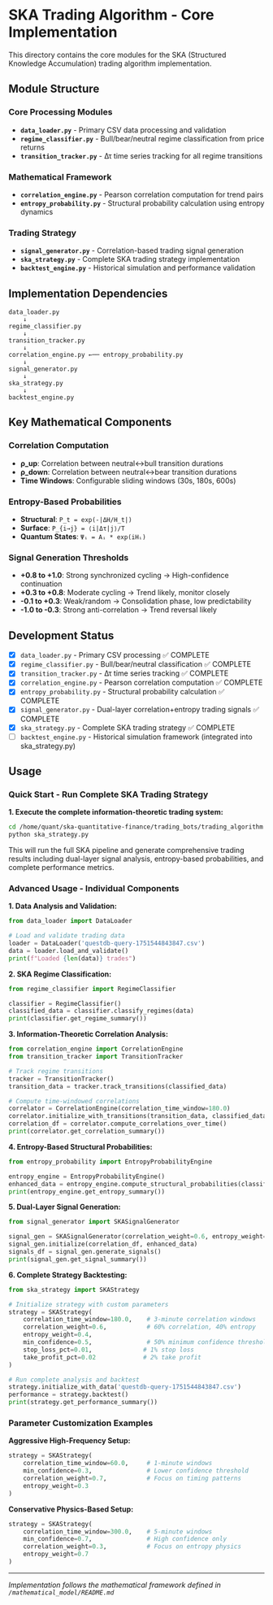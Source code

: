 # SKA Trading Algorithm - Core Implementation

This directory contains the core modules for the SKA (Structured Knowledge Accumulation) trading algorithm implementation.

## Module Structure

### Core Processing Modules
- **`data_loader.py`** - Primary CSV data processing and validation
- **`regime_classifier.py`** - Bull/bear/neutral regime classification from price returns
- **`transition_tracker.py`** - Δτ time series tracking for all regime transitions

### Mathematical Framework
- **`correlation_engine.py`** - Pearson correlation computation for trend pairs
- **`entropy_probability.py`** - Structural probability calculation using entropy dynamics

### Trading Strategy
- **`signal_generator.py`** - Correlation-based trading signal generation
- **`ska_strategy.py`** - Complete SKA trading strategy implementation
- **`backtest_engine.py`** - Historical simulation and performance validation

## Implementation Dependencies

```
data_loader.py
    ↓
regime_classifier.py
    ↓
transition_tracker.py
    ↓
correlation_engine.py ←── entropy_probability.py
    ↓
signal_generator.py
    ↓
ska_strategy.py
    ↓
backtest_engine.py
```

## Key Mathematical Components

### Correlation Computation
- **ρ_up**: Correlation between neutral↔bull transition durations
- **ρ_down**: Correlation between neutral↔bear transition durations
- **Time Windows**: Configurable sliding windows (30s, 180s, 600s)

### Entropy-Based Probabilities
- **Structural**: `P_t = exp(-|ΔH/H_t|)`
- **Surface**: `P_{i→j} = ⟨i|Δτ|j⟩/T`
- **Quantum States**: `Ψᵢ = Aᵢ * exp(iHᵢ)`

### Signal Generation Thresholds
- **+0.8 to +1.0**: Strong synchronized cycling → High-confidence continuation
- **+0.3 to +0.8**: Moderate cycling → Trend likely, monitor closely
- **-0.1 to +0.3**: Weak/random → Consolidation phase, low predictability
- **-1.0 to -0.3**: Strong anti-correlation → Trend reversal likely

## Development Status

- [x] `data_loader.py` - Primary CSV processing ✅ COMPLETE
- [x] `regime_classifier.py` - Bull/bear/neutral classification ✅ COMPLETE
- [x] `transition_tracker.py` - Δτ time series tracking ✅ COMPLETE
- [x] `correlation_engine.py` - Pearson correlation computation ✅ COMPLETE
- [x] `entropy_probability.py` - Structural probability calculation ✅ COMPLETE
- [x] `signal_generator.py` - Dual-layer correlation+entropy trading signals ✅ COMPLETE
- [x] `ska_strategy.py` - Complete SKA trading strategy ✅ COMPLETE
- [ ] `backtest_engine.py` - Historical simulation framework (integrated into ska_strategy.py)

## Usage

### **Quick Start - Run Complete SKA Trading Strategy**

**1. Execute the complete information-theoretic trading system:**

```bash
cd /home/quant/ska-quantitative-finance/trading_bots/trading_algorithm
python ska_strategy.py
```

This will run the full SKA pipeline and generate comprehensive trading results including dual-layer signal analysis, entropy-based probabilities, and complete performance metrics.

### **Advanced Usage - Individual Components**

**1. Data Analysis and Validation:**
```python
from data_loader import DataLoader

# Load and validate trading data
loader = DataLoader('questdb-query-1751544843847.csv')
data = loader.load_and_validate()
print(f"Loaded {len(data)} trades")
```

**2. SKA Regime Classification:**
```python
from regime_classifier import RegimeClassifier

classifier = RegimeClassifier()
classified_data = classifier.classify_regimes(data)
print(classifier.get_regime_summary())
```

**3. Information-Theoretic Correlation Analysis:**
```python
from correlation_engine import CorrelationEngine
from transition_tracker import TransitionTracker

# Track regime transitions
tracker = TransitionTracker()
transition_data = tracker.track_transitions(classified_data)

# Compute time-windowed correlations
correlator = CorrelationEngine(correlation_time_window=180.0)
correlator.initialize_with_transitions(transition_data, classified_data)
correlation_df = correlator.compute_correlations_over_time()
print(correlator.get_correlation_summary())
```

**4. Entropy-Based Structural Probabilities:**
```python
from entropy_probability import EntropyProbabilityEngine

entropy_engine = EntropyProbabilityEngine()
enhanced_data = entropy_engine.compute_structural_probabilities(classified_data)
print(entropy_engine.get_entropy_summary())
```

**5. Dual-Layer Signal Generation:**
```python
from signal_generator import SKASignalGenerator

signal_gen = SKASignalGenerator(correlation_weight=0.6, entropy_weight=0.4)
signal_gen.initialize(correlation_df, enhanced_data)
signals_df = signal_gen.generate_signals()
print(signal_gen.get_signal_summary())
```

**6. Complete Strategy Backtesting:**
```python
from ska_strategy import SKAStrategy

# Initialize strategy with custom parameters
strategy = SKAStrategy(
    correlation_time_window=180.0,    # 3-minute correlation windows
    correlation_weight=0.6,           # 60% correlation, 40% entropy
    entropy_weight=0.4,
    min_confidence=0.5,               # 50% minimum confidence threshold
    stop_loss_pct=0.01,              # 1% stop loss
    take_profit_pct=0.02             # 2% take profit
)

# Run complete analysis and backtest
strategy.initialize_with_data('questdb-query-1751544843847.csv')
performance = strategy.backtest()
print(strategy.get_performance_summary())
```

### **Parameter Customization Examples**

**Aggressive High-Frequency Setup:**
```python
strategy = SKAStrategy(
    correlation_time_window=60.0,     # 1-minute windows
    min_confidence=0.3,               # Lower confidence threshold
    correlation_weight=0.7,           # Focus on timing patterns
    entropy_weight=0.3
)
```

**Conservative Physics-Based Setup:**
```python
strategy = SKAStrategy(
    correlation_time_window=300.0,    # 5-minute windows
    min_confidence=0.7,               # High confidence only
    correlation_weight=0.3,           # Focus on entropy physics
    entropy_weight=0.7
)
```

---

*Implementation follows the mathematical framework defined in `/mathematical_model/README.md`*